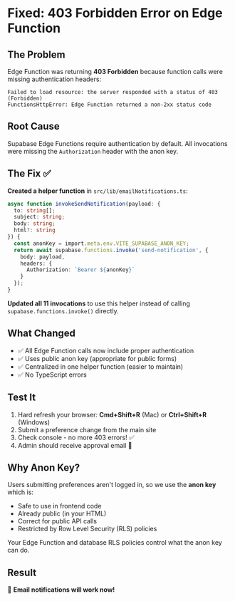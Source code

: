 # Fixed: 403 Forbidden Error on Edge Function

## The Problem

Edge Function was returning **403 Forbidden** because function calls were missing authentication headers:

```
Failed to load resource: the server responded with a status of 403 (Forbidden)
FunctionsHttpError: Edge Function returned a non-2xx status code
```

## Root Cause

Supabase Edge Functions require authentication by default. All invocations were missing the `Authorization` header with the anon key.

## The Fix ✅

**Created a helper function** in `src/lib/emailNotifications.ts`:

```typescript
async function invokeSendNotification(payload: { 
  to: string[]; 
  subject: string; 
  body: string; 
  html?: string 
}) {
  const anonKey = import.meta.env.VITE_SUPABASE_ANON_KEY;
  return await supabase.functions.invoke('send-notification', {
    body: payload,
    headers: {
      Authorization: `Bearer ${anonKey}`
    }
  });
}
```

**Updated all 11 invocations** to use this helper instead of calling `supabase.functions.invoke()` directly.

## What Changed

- ✅ All Edge Function calls now include proper authentication
- ✅ Uses public anon key (appropriate for public forms)
- ✅ Centralized in one helper function (easier to maintain)
- ✅ No TypeScript errors

## Test It

1. Hard refresh your browser: **Cmd+Shift+R** (Mac) or **Ctrl+Shift+R** (Windows)
2. Submit a preference change from the main site
3. Check console - no more 403 errors! ✅
4. Admin should receive approval email 📧

## Why Anon Key?

Users submitting preferences aren't logged in, so we use the **anon key** which is:
- Safe to use in frontend code
- Already public (in your HTML)
- Correct for public API calls
- Restricted by Row Level Security (RLS) policies

Your Edge Function and database RLS policies control what the anon key can do.

## Result

🎉 **Email notifications will work now!**
